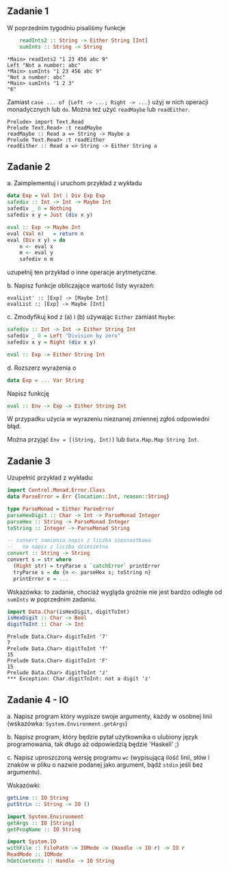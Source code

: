 ## Zadanie 1
W poprzednim tygodniu pisaliśmy funkcje

``` haskell
    readInts2 :: String -> Either String [Int]
    sumInts :: String -> String
```

```
*Main> readInts2 "1 23 456 abc 9"
Left "Not a number: abc"
*Main> sumInts "1 23 456 abc 9"
"Not a number: abc"
*Main> sumInts "1 2 3"
"6"
```
Zamiast `case ... of {Left -> ...; Right -> ...}` użyj w nich operacji monadycznych lub `do`. Można  też użyć `readMaybe` lub `readEither`.

```
Prelude> import Text.Read
Prelude Text.Read> :t readMaybe
readMaybe :: Read a => String -> Maybe a
Prelude Text.Read> :t readEither
readEither :: Read a => String -> Either String a
```


## Zadanie 2

a. Zaimplementuj i uruchom przykład z wykładu

``` haskell
data Exp = Val Int | Div Exp Exp
safediv :: Int -> Int -> Maybe Int
safediv _ 0 = Nothing
safediv x y = Just (div x y)

eval :: Exp -> Maybe Int
eval (Val n)   = return n
eval (Div x y) = do 
    n <- eval x
    m <- eval y
    safediv n m 
```

uzupełnij ten przykład o inne operacje arytmetyczne.

b. Napisz funkcje obliczające wartość listy wyrażeń:

```
evalList' :: [Exp] -> [Maybe Int]
evalList :: [Exp] -> Maybe [Int]
```

c. Zmodyfikuj kod z (a) i (b) używając `Either` zamiast `Maybe`:

``` haskell
safediv :: Int -> Int -> Either String Int
safediv _ 0 = Left "Division by zero"
safediv x y = Right (div x y)

eval :: Exp -> Either String Int
```
d. Rozszerz wyrażenia o

``` haskell
data Exp = ... Var String
```

Napisz funkcję 

``` haskell 
eval :: Env -> Exp -> Either String Int
```

W przypadku użycia w wyrazeniu nieznanej zmiennej zgłoś odpowiedni błąd.

Można przyjąć `Env = [(String, Int)]` lub `Data.Map.Map String Int`.


## Zadanie 3 

Uzupełnić przykład z wykładu:
``` haskell
import Control.Monad.Error.Class
data ParseError = Err {location::Int, reason::String}

type ParseMonad = Either ParseError
parseHexDigit :: Char -> Int -> ParseMonad Integer
parseHex :: String -> ParseMonad Integer
toString :: Integer -> ParseMonad String

-- convert zamienia napis z liczba szesnastkowa 
--   na napis z liczba dziesietna
convert :: String -> String
convert s = str where
  (Right str) = tryParse s `catchError` printError
  tryParse s = do {n <- parseHex s; toString n}
  printError e = ...
```

Wskazówka: to zadanie, chociaż wygląda groźnie nie jest bardzo odległe od `sumInts` w poprzednim zadaniu.

``` haskell
import Data.Char(isHexDigit, digitToInt)
isHexDigit :: Char -> Bool
digitToInt :: Char -> Int
```

```
Prelude Data.Char> digitToInt '7'
7
Prelude Data.Char> digitToInt 'f'
15
Prelude Data.Char> digitToInt 'F'
15
Prelude Data.Char> digitToInt 'z'
*** Exception: Char.digitToInt: not a digit 'z'
```

## Zadanie 4 - IO

a. Napisz program który wypisze swoje argumenty, każdy w osobnej linii (wskazówka: `System.Environment.getArgs`)

b. Napisz program, który będzie pytał użytkownika o ulubiony język programowania, tak długo aż odpowiedzią będzie 'Haskell' ;)

c. Napisz uproszczoną wersję programu `wc` (wypisującą ilość linii, słów i znaków w pliku o nazwie podanej jako argument, bądź `stdin` jeśli bez argumentu).

Wskazówki:

``` haskell
getLine :: IO String
putStrLn :: String -> IO ()

import System.Environment
getArgs :: IO [String]
getProgName :: IO String

import System.IO
withFile :: FilePath -> IOMode -> (Handle -> IO r) -> IO r
ReadMode :: IOMode
hGetContents :: Handle -> IO String
```

